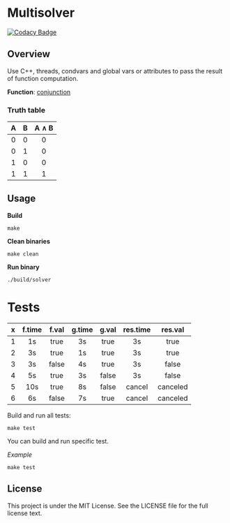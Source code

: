 [codacy]: https://www.codacy.com/app/ashanaakh/multisover
[wiki]: https://en.wikipedia.org/wiki/Logical_conjunction#Truth_table

# Multisolver

[![Codacy Badge](https://api.codacy.com/project/badge/Grade/1fe9046f03124dcc8b97a5e9f86be9cf)][codacy]

## Overview

Use C++, threads, condvars and global vars or attributes to pass the result of function computation.

**Function**: [conjunction][wiki]

### Truth table

| A  | B  | A ∧ B |
|:--:|:--:|:-----:|
| 0  | 0  |   0   |
| 0  | 1  |   0   |
| 1  | 0  |   0   |
| 1  | 1  |   1   |

## Usage

**Build**

```
make
```

**Clean binaries**

```
make clean
```

**Run binary**

```
./build/solver
```

# Tests

| x | f.time | f.val | g.time | g.val | res.time | res.val |
|:-:|:------:|:-----:|:------:|:-----:|:--------:|:-------:|
| 1 |   1s   | true  |   3s   | true  |    3s    |  true   |
| 2 |   3s   | true  |   1s   | true  |    3s    |  true   |
| 3 |   3s   | false |   4s   | true  |    3s    |  false  |
| 4 |   5s   | true  |   3s   | false |    3s    |  false  |
| 5 |   10s  | true  |   8s   | false |  cancel  |canceled |
| 6 |   6s   | false |   7s   | true  |  cancel  |canceled |

Build and run all tests:

```
make test
```

You can build and run specific test.

*Example*

```
make test
```

## License
This project is under the MIT License. See the LICENSE file for the full license text.
